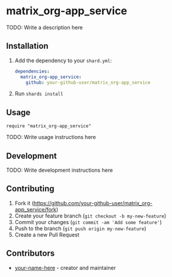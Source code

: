 # matrix_org-app_service

TODO: Write a description here

## Installation

1. Add the dependency to your `shard.yml`:

   ```yaml
   dependencies:
     matrix_org-app_service:
       github: your-github-user/matrix_org-app_service
   ```

2. Run `shards install`

## Usage

```crystal
require "matrix_org-app_service"
```

TODO: Write usage instructions here

## Development

TODO: Write development instructions here

## Contributing

1. Fork it (<https://github.com/your-github-user/matrix_org-app_service/fork>)
2. Create your feature branch (`git checkout -b my-new-feature`)
3. Commit your changes (`git commit -am 'Add some feature'`)
4. Push to the branch (`git push origin my-new-feature`)
5. Create a new Pull Request

## Contributors

- [your-name-here](https://github.com/your-github-user) - creator and maintainer
